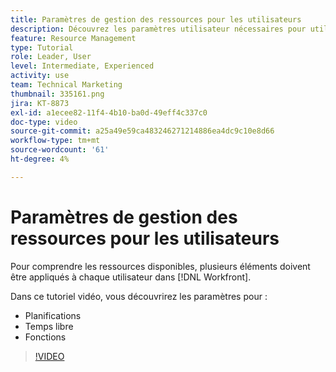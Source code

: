 ```yaml
---
title: Paramètres de gestion des ressources pour les utilisateurs
description: Découvrez les paramètres utilisateur nécessaires pour utiliser correctement les outils de gestion des ressources.
feature: Resource Management
type: Tutorial
role: Leader, User
level: Intermediate, Experienced
activity: use
team: Technical Marketing
thumbnail: 335161.png
jira: KT-8873
exl-id: a1ecee82-11f4-4b10-ba0d-49eff4c337c0
doc-type: video
source-git-commit: a25a49e59ca483246271214886ea4dc9c10e8d66
workflow-type: tm+mt
source-wordcount: '61'
ht-degree: 4%

---
```


# Paramètres de gestion des ressources pour les utilisateurs

Pour comprendre les ressources disponibles, plusieurs éléments doivent être appliqués à chaque utilisateur dans [!DNL Workfront].

Dans ce tutoriel vidéo, vous découvrirez les paramètres pour :

* Planifications
* Temps libre
* Fonctions

>[!VIDEO](https://video.tv.adobe.com/v/335161/?quality=12&learn=on)
